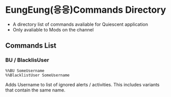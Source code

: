 # EungEung(응응)Commands Directory
- A directory list of commands avaliable for Quiescent application
- Only avaliable to Mods on the channel

## Commands List


### BU / BlacklisUser
```
%%BU SomeUsername
%%BlacklistUser SomeUsername
```
Adds Username to list of ignored alerts / activities. This includes variants that contain the same name.
